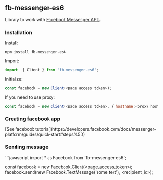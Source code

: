 <H2>fb-messenger-es6</H2>

Library to work with [Facebook Messenger APIs](https://developers.facebook.com/docs/…).


<H3>Installation</H3>

Install:
```
npm install fb-messenger-es6
```
Import:
```javascript
import  { Client } from 'fb-messenger-es6';
```
Initialize:
```javascript
const facebook = new Client(<page_access_token>);
```
If you need to use proxy:
```javascript
const facebook = new Client(<page_access_token>, { hostname:<proxy_hostname>, port: <proxy_port> });
```


<H3>Creating facebook app</H3>
[See facebook tutorial](https://developers.facebook.com/docs/messenger-platform/guides/quick-start#steps%5D)


<H3>Sending message</H3>
```javascript
import  * as Facebook from 'fb-messenger-es6';

const facebook = new Facebook.Client(<page_access_token>);
facebook.send(new Facebook.TextMessage('some text'), <recipient_id>);
```
